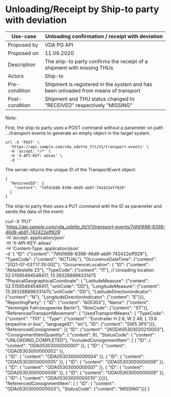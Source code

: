 # Unloading/Receipt by Ship-to party with deviation

Use-case|Unloading confirmation / receipt with deviation
--------|-----------------------------------------------
Proposed by| VDA PG API
Proposed on| 11.09.2020
Description| The ship-to party confirms the receipt of a shipment with missing THUs
Actors|Ship-to
Pre-condition| Shipment is registered in the system and has been unloaded from means of transport
Post-condition| Shipment and THU status changed to "RECEIVED" respectively "MISSING"


Note:

First, the ship-to party uses a POST command without a parameter on path .../transport-events to generate an empty object in the target system.
```
url -X 'POST' \
  'https://api.sample.com/vda_odette_ttt/V1/transport-events' \
  -H 'accept: */*' \
  -H 'X-API-KEY: adsas' \
  -d ''
```  
  The server returns the unique ID of the TransportEvent object:
```
{
  "ReturnedID": {
    "content": "7dfd1688-8398-46d9-ab6f-742422eff929"
  }
}
```
The ship-to party then uses a PUT command with the ID as parameter and sends the data of the event:

curl -X 'PUT' \
  'https://api.sample.com/vda_odette_ttt/V1/transport-events/7dfd1688-8398-46d9-ab6f-742422eff929' \
  -H 'accept: application/json' \
  -H 'X-API-KEY: adsas' \
  -H 'Content-Type: application/json' \
  -d '{
 "ID": {"content": "7dfd1688-8398-46d9-ab6f-742422eff929"},
 "TypeCode": {"content": "ACTUAL"},
 "OccurenceDateTime": {"content": "2021-07-03T17:35:00Z"},
 "OccurrenceLocation": {
  "ID": {"content": "Abladestelle 23"},
  "TypeCode": {"content": "11"}, // Unoading location 52.51595494548417, 13.393288898331475
  "PhysicalGeographicalCoordinate": {
   "LatitudeMeasure": {"content": 52.51595494548417, "unitCode": "DD"},
   "LongitudeMeasure": {"content": 13.393288898331475,"unitCode": "DD"},
   "LatitudeDirectionIndicator": {"content": "N"},
   "LongitudeDirectionIndicator": {"content": "E"}}},
 "ReportingParty": {
  "ID": {"content": "A05303"},
  "Name": {"content": "Vereinigte Fahrzeugwerke Berlin"},
  "RoleCode": {"content": "ST"}},     
 "ReferencedTransportMovement": {
   "UsedTransportMeans": {
   "TypeCode": {"content": "T01"   },
   "Type": {"content": "Eurotrailer H 2.6, W 2.48, L 13.6 tarpauline or box", "languageID": "en"},
   "ID": {"content": "SW5 3PX"}}},
 "ReferencedConsignment": [{
   "ID": {"content": "2KODA05303020210003"},
   "ConsignmentItemQuantity": { "content": 9},
   "StatusCode": { "content": "UNLOADING_COMPLETED"},
   "IncludedConsignmentItem": [
    { "ID": { "content": "ODA05303000000001" }},
    { "ID": { "content": "ODA05303000000002" }},   
    { "ID": { "content": "ODA05303000000004" }},
    { "ID": { "content": "ODA05303000000005" }},
    { "ID": { "content": "ODA05303000000006" }},
    { "ID": { "content": "ODA05303000000007" }},
    { "ID": { "content": "ODA05303000000008" }},
    { "ID": { "content": "ODA05303000000009" }},
    { "ID": { "content": "ODA05303000000010" }}]}],
  "ReferencedConsignmentItem": [
    { "ID": { "content": "ODA05303000000003"}, "StatusCode": {"content": "MISSING"}}]
}
```

